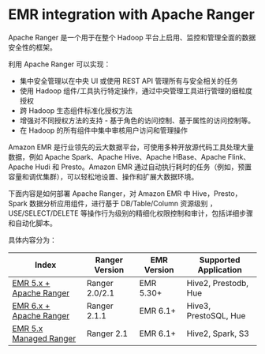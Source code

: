
# EMR integration with Apache Ranger 

Apache Ranger 是一个用于在整个 Hadoop 平台上启用、监控和管理全面的数据安全性的框架。

利用 Apache Ranger 可以实现：
 - 集中安全管理以在中央 UI 或使用 REST API 管理所有与安全相关的任务
 - 使用 Hadoop 组件/工具执行特定操作，通过中央管理工具进行管理的细粒度授权
 - 跨 Hadoop 生态组件标准化授权方法
 - 增强对不同授权方法的支持 - 基于角色的访问控制、基于属性的访问控制等。
 - 在 Hadoop 的所有组件中集中审核用户访问和管理操作

Amazon EMR 是行业领先的云大数据平台，可使用多种开放源代码工具处理大量数据，例如 Apache Spark、Apache Hive、Apache HBase、Apache Flink、Apache Hudi 和 Presto。Amazon EMR 通过自动执行耗时的任务（例如，预置容量和调优集群），可以轻松地设置、操作和扩展大数据环境。

下面内容是如何部署 Apache Ranger，对 Amazon EMR 中 Hive，Presto，Spark 数据分析应用组件，进行基于 DB/Table/Column 资源级别 ，USE/SELECT/DELETE 等操作行为级别的精细化权限控制和审计，包括详细步骤和自动化脚本。

具体内容分为：

| Index       				| Ranger Version | EMR Version 	| Supported Application |
| ----------- 				| -----------    | -----------    | -----------    	    |
| [EMR 5.x + Apache Ranger](./Ranger2.X-EMR5.X)   | Ranger 2.0/2.1 | EMR 5.30+      | Hive2, Prestodb, Hue	 |
| [EMR 6.x + Apache Ranger](./Ranger2.X-EMR6.X)  	| Ranger 2.1.1   | EMR 6.1+      | Hive3, PrestoSQL, Hue   |
| [EMR 5.x Managed Ranger](https://github.com/hxhwing/EMR-Managed-Ranger-Plugin) 	| Ranger 2.1   | EMR 6.1+      | Hive2, Spark, S3   	  |

